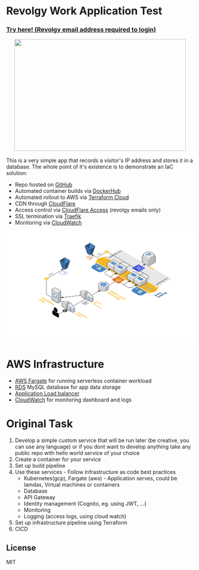 # Revolgy Work Application Test

### [Try here! (Revolgy email address required to login)](https://revolgy.alexkri.net)

<p align="center">
  <img width="460" height="300" src="https://i.redd.it/jqpuqv2uzag21.png">
</p>


This is a very simple app that records a visitor's IP address and stores it in a database. The whole point of it's existence is to demonstrate an IaC solution: 

  - Repo hosted on [GitHub](https://github.com/aleksgain)
  - Automated container builds via [DockerHub](https://hub.docker.com/r/aleksgain/revolgy-test)
  - Automated rollout to AWS via [Terraform Cloud](https://app.terraform.ioapp)
  - CDN through [CloudFlare](https://www.cloudflare.com/learning/cdn/what-is-a-cdn)
  - Access control via [CloudFlare Access](https://www.cloudflare.com/teams/access) (revolgy emails only)
  - SSL termination via [Traefik](https://traefik.io) 
  - Monitoring via [CloudWatch](https://aws.amazon.com/cloudwatch) 
  
![Infrastructure diagram](infrastructure.png)

# AWS Infrastructure

  - [AWS Fargate](https://aws.amazon.com/fargate) for running serverless container workload
  - [RDS](https://aws.amazon.com/rds) MySQL database for app data storage
  - [Application Load balancer](https://docs.aws.amazon.com/elasticloadbalancing/latest/application/introduction.html)
  - [CloudWatch](https://aws.amazon.com/cloudwatch) for monitoring dashboard and logs

# Original Task

1. Develop a simple custom service that will be run later (be creative, you can use any language) or if you dont want to develop anything take any public repo with hello world service of your choice
2. Create a container for your service
3. Set up build pipeline
4. Use these services - Follow Infrastructure as code best practices
    - Kubernetes(gcp), Fargate (aws) - Application serves, could be lamdas, Virtual machines or containers
    - Database
    - API Gateway
    - Identity management (Cognito, eg. using JWT, ...)
    - Monitoring
    - Logging (access logs, using cloud watch)
5. Set up infrastructure pipeline using Terraform
6. CICD

License
----

MIT
